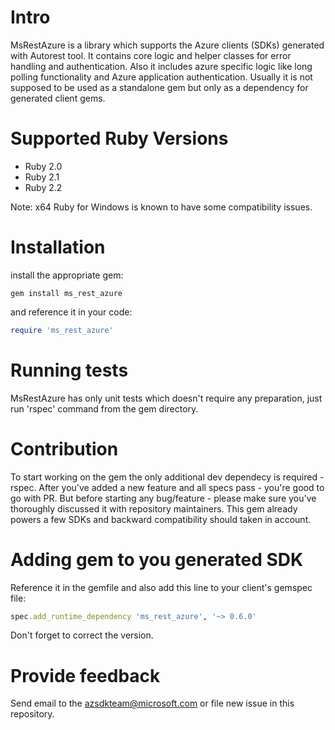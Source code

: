# Intro

MsRestAzure is a library which supports the Azure clients (SDKs) generated with Autorest tool. It contains core logic and helper classes for error handling and authentication. Also it includes azure specific logic like long polling functionality and Azure application authentication. Usually it is not supposed to be used as a standalone gem but only as a dependency for generated client gems.

# Supported Ruby Versions

* Ruby 2.0
* Ruby 2.1
* Ruby 2.2

Note: x64 Ruby for Windows is known to have some compatibility issues.

# Installation

install the appropriate gem:

```
gem install ms_rest_azure
```

and reference it in your code:

```Ruby
require 'ms_rest_azure'
```

# Running tests

MsRestAzure has only unit tests which doesn't require any preparation, just run 'rspec' command from the gem directory.

# Contribution

To start working on the gem the only additional dev dependecy is required - rspec. After you've added a new feature and all specs pass - you're good to go with PR. But before starting any bug/feature - please make sure you've thoroughly discussed it with repository maintainers. This gem already powers a few SDKs and backward compatibility should taken in account.

# Adding gem to you generated SDK

Reference it in the gemfile and also add this line to your client's gemspec file:

```ruby
spec.add_runtime_dependency 'ms_rest_azure', '~> 0.6.0'
```

Don't forget to correct the version.

# Provide feedback

Send email to the azsdkteam@microsoft.com or file new issue in this repository.
